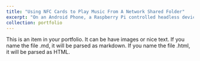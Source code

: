 ```yaml
---
title: "Using NFC Cards to Play Music From A Network Shared Folder"
excerpt: "On an Android Phone, a Raspberry Pi controlled headless device, and a Raspberry Pi controlled arcade cabinet.<br/><br/><img src='/images/NFC.png'>"
collection: portfolio
---
```


This is an item in your portfolio. It can be have images or nice text. If you name the file .md, it will be parsed as markdown. If you name the file .html, it will be parsed as HTML. 
